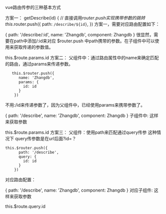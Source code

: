 vue路由传参的三种基本方式

方案一：
      getDescribe(id) {
//   直接调用$router.push 实现携带参数的跳转
        this.$router.push({
          path: `/describe/${id}`,
        })
方案一，需要对应路由配置如下：

   {
     path: '/describe/:id',
     name: 'Zhangdb',
     component: Zhangdb
   }
很显然，需要在path中添加/:id来对应 $router.push 中path携带的参数。在子组件中可以使用来获取传递的参数值。

this.$route.params.id
方案二：
父组件中：通过路由属性中的name来确定匹配的路由，通过params来传递参数。

       this.$router.push({
          name: 'Zhangdb',
          params: {
            id: id
          }
        })
 不用:/id来传递参数了，因为父组件中，已经使用params来携带参数了。

   {
     path: '/describe',
     name: 'Zhangdb',
     component: Zhangdb
   }
子组件中: 这样来获取参数

this.$route.params.id
方案三：
父组件：使用path来匹配通过query传参
这种情况下 query传参数是在url后面?id=？

    this.$router.push({
          path: '/describe',
          query: {
            id: id
          }
        })
对应路由配置：

   {
     path: '/describe',
     name: 'Zhangdb',
     component: Zhangdb
   }
对应子组件: 这样来获取参数

this.$route.query.id